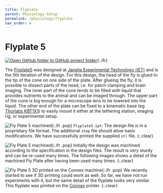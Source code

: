 ```yaml
---
title: Flyplate
parent: Physiology-Setup
permalink: /physiology/flyplate
nav_order: 4
---
```



# Flyplate 5

[![Open GitHub folder]({{site.baseurl}}/assets/img/GitHub-Mark-32px.png) to GitHub project folder](https://github.com/reiserlab/Component-Design/tree/main/Physiology-Setup/Flyplate){:.ifr}

The [Flyplate5](production/Flyplate5.stl) was designed at [Janelia Experimental Technology (jET)](https://www.janelia.org/support-team/janelia-experimental-technology) and is the 5th iteration of the design. For this design, the head of the fly is glued to the tip of the cone on one side of the plate. After glueing the fly, it is possible to dissect parts of the head, i.e. for patch clamping and brain imaging. The inner part of the cone tends to be filled with liquid that provides nutrients to the animal and can be imaged through. The upper part of the cone is big enough for a microscope lens to be lowered into the liquid. The other end of the plate can be fixed to a kinematic base (eg [Thorlabs KBT1X1](https://www.thorlabs.com/thorproduct.cfm?partnumber=KBT1X1)) to easily mount it either at the tethering station, imaging rig, or experimental setup.

![Fly Plate 5 machined]({{site.baseurl}}/assets/img/Physiology-Setup/Flyplate/Flyplate5.png){:.ifr .pop}
`Flyplate5.ipt`: The design file is in a proprietary file format. The additional `step` file should allow basic modifications. We have successfully printed the supplied `stl` file.
{:.clear}

![Fly Plate 5 machined]({{site.baseurl}}/assets/img/Physiology-Setup/Flyplate/Flyplate5_machined_01_2018.jpg){:.ifr .pop}
Initially the design was machined according to the specification in the design files. The result is very sturdy and can be re-used many times. The following images shows a detail of the machined Fly Plate after having been used many times.
{:.clear}

![Fly Plate 5 3D printed on the Connex machine]({{site.baseurl}}/assets/img/Physiology-Setup/Flyplate/Flyplate5_connex_03_2019-11.jpg){:.ifr .pop}
We recently started to see if 3D printing could work as well. So far, we have not run experiments with it, but the same detail of the flyplate looks very similar. This flyplate was printed on the [Connex]({{site.baseurl}}/production) printer.
{:.clear}

